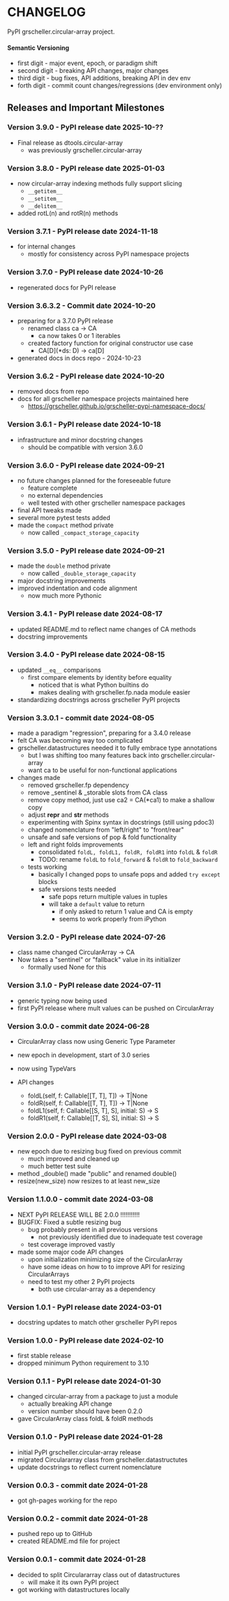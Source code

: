 # CHANGELOG

PyPI grscheller.circular-array project.

#### Semantic Versioning

* first digit - major event, epoch, or paradigm shift
* second digit - breaking API changes, major changes
* third digit - bug fixes, API additions, breaking API in dev env
* forth digit - commit count changes/regressions (dev environment only)

## Releases and Important Milestones

### Version 3.9.0 - PyPI release date 2025-10-??
* Final release as dtools.circular-array
  * was previously grscheller.circular-array

### Version 3.8.0 - PyPI release date 2025-01-03

* now circular-array indexing methods fully support slicing
  * `__getitem__`
  * `__setitem__`
  * `__delitem__`
* added rotL(n) and rotR(n) methods

### Version 3.7.1 - PyPI release date 2024-11-18

* for internal changes
  * mostly for consistency across PyPI namespace projects

### Version 3.7.0 - PyPI release date 2024-10-26

* regenerated docs for PyPI release

### Version 3.6.3.2 - Commit date 2024-10-20

* preparing for a 3.7.0 PyPI release
  * renamed class ca -> CA
    * ca now takes 0 or 1 iterables
  * created factory function for original constructor use case
    * CA[D](*ds: D) -> ca[D]
* generated docs in docs repo - 2024-10-23

### Version 3.6.2 - PyPI release date 2024-10-20

* removed docs from repo
* docs for all grscheller namespace projects maintained here
  * https://grscheller.github.io/grscheller-pypi-namespace-docs/

### Version 3.6.1 - PyPI release date 2024-10-18

* infrastructure and minor docstring changes
  * should be compatible with version 3.6.0

### Version 3.6.0 - PyPI release date 2024-09-21

* no future changes planned for the foreseeable future
  * feature complete
  * no external dependencies
  * well tested with other grscheller namespace packages
* final API tweaks made
* several more pytest tests added
* made the `compact` method private
  * now called `_compact_storage_capacity`

### Version 3.5.0 - PyPI release date 2024-09-21

* made the `double` method private
  * now called `_double_storage_capacity`
* major docstring improvements
* improved indentation and code alignment
  * now much more Pythonic

### Version 3.4.1 - PyPI release date 2024-08-17

* updated README.md to reflect name changes of CA methods
* docstring improvements

### Version 3.4.0 - PyPI release date 2024-08-15

* updated `__eq__` comparisons
  * first compare elements by identity before equality
    * noticed that is what Python builtins do
    * makes dealing with grscheller.fp.nada module easier
* standardizing docstrings across grscheller PyPI projects

### Version 3.3.0.1 - commit date 2024-08-05

* made a paradigm "regression", preparing for a 3.4.0 release
* felt CA was becoming way too complicated
* grscheller.datastructures needed it to fully embrace type annotations
  * but I was shifting too many features back into grscheller.circular-array
  * want ca to be useful for non-functional applications
* changes made
  * removed grscheller.fp dependency
  * remove _sentinel & _storable slots from CA class
  * remove copy method, just use ca2 = CA(*ca1) to make a shallow copy
  * adjust __repr__ and __str__ methods
  * experimenting with Spinx syntax in docstrings (still using pdoc3)
  * changed nomenclature from "left/right" to "front/rear"
  * unsafe and safe versions of pop & fold functionality
  * left and right folds improvements
    * consolidated `foldL, foldL1, foldR, foldR1` into `foldL` & `foldR`
    * TODO: rename `foldL` to `fold_forward` & `foldR` to `fold_backward`
  * tests working
    * basically I changed pops to unsafe pops and added `try except` blocks
    * safe versions tests needed
      * safe pops return multiple values in tuples
      * will take a `default` value to return
        * if only asked to return 1 value and CA is empty
        * seems to work properly from iPython

### Version 3.2.0 - PyPI release date 2024-07-26

* class name changed CircularArray -> CA
* Now takes a "sentinel" or "fallback" value in its initializer
  * formally used None for this

### Version 3.1.0 - PyPI release date 2024-07-11

* generic typing now being used
* first PyPI release where mult values can be pushed on CircularArray

### Version 3.0.0 - commit date 2024-06-28

* CircularArray class now using Generic Type Parameter

* new epoch in development, start of 3.0 series
* now using TypeVars
* API changes
  * foldL(self, f: Callable[[T, T], T]) -> T|None
  * foldR(self, f: Callable[[T, T], T]) -> T|None
  * foldL1(self, f: Callable[[S, T], S], initial: S) -> S
  * foldR1(self, f: Callable[[T, S], S], initial: S) -> S

### Version 2.0.0 - PyPI release date 2024-03-08

* new epoch due to resizing bug fixed on previous commit
  * much improved and cleaned up
  * much better test suite
* method _double() made "public" and renamed double()
* resize(new_size) now resizes to at least new_size

### Version 1.1.0.0 - commit date 2024-03-08

* NEXT PyPI RELEASE WILL BE 2.0.0 !!!!!!!!!!!
* BUGFIX: Fixed a subtle resizing bug
  * bug probably present in all previous versions
    * not previously identified due to inadequate test coverage
  * test coverage improved vastly
* made some major code API changes
  * upon initialization minimizing size of the CircularArray
  * have some ideas on how to to improve API for resizing CircularArrays
  * need to test my other 2 PyPI projects
    * both use circular-array as a dependency

### Version 1.0.1 - PyPI release date 2024-03-01

* docstring updates to match other grscheller PyPI repos

### Version 1.0.0 - PyPI release date 2024-02-10

* first stable release
* dropped minimum Python requirement to 3.10

### Version 0.1.1 - PyPI release date 2024-01-30

* changed circular-array from a package to just a module
  * actually breaking API change
  * version number should have been 0.2.0
* gave CircularArray class foldL & foldR methods

### Version 0.1.0 - PyPI release date 2024-01-28

* initial PyPI grscheller.circular-array release
* migrated Circulararray class from grscheller.datastructutes
* update docstrings to reflect current nomenclature

### Version 0.0.3 - commit date 2024-01-28

* got gh-pages working for the repo

### Version 0.0.2 - commit date 2024-01-28

* pushed repo up to GitHub
* created README.md file for project

### Version 0.0.1 - commit date 2024-01-28

* decided to split Circulararray class out of datastructures
  * will make it its own PyPI project
* got working with datastructures locally
